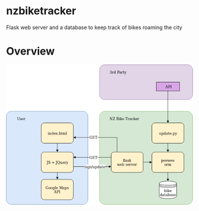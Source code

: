 # nzbiketracker

Flask web server and a database to keep track of bikes roaming the city

# Overview

![overview image](https://github.com/dunderhay/nzbiketracker/blob/master/app-overview.png)
